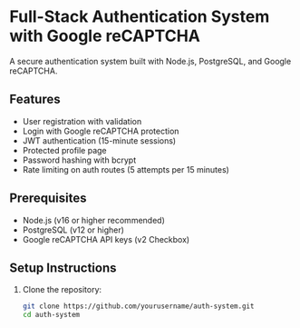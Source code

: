 # Full-Stack Authentication System with Google reCAPTCHA

A secure authentication system built with Node.js, PostgreSQL, and Google reCAPTCHA.

## Features

- User registration with validation
- Login with Google reCAPTCHA protection
- JWT authentication (15-minute sessions)
- Protected profile page
- Password hashing with bcrypt
- Rate limiting on auth routes (5 attempts per 15 minutes)

## Prerequisites

- Node.js (v16 or higher recommended)
- PostgreSQL (v12 or higher)
- Google reCAPTCHA API keys (v2 Checkbox)

## Setup Instructions

1. Clone the repository:
   ```bash
   git clone https://github.com/yourusername/auth-system.git
   cd auth-system
   ```
